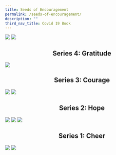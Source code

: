 ```yaml
---
title: Seeds of Encouragement
permalink: /seeds-of-encouragement/
description: ""
third_nav_title: Covid 19 Book
---
```

<img src="/images/Seeds-of-Encouragement-page-001-768x1087.jpeg">
<img src="/images/whatsapp.jpg">
<h2 style="text-align: center;">Series 4: Gratitude</h2>
<img src="/images/series4.jpg">
<h2 style="text-align: center;">Series 3: Courage</h2>
<img src="/images/series%203.jpg">
<img src="/images/set3_2.jpg">
<h2 style="text-align: center;">Series 2: Hope</h2>
<img src="/images/set2_1.jpg">
<img src="/images/set2_2.jpg">
<img src="/images/set2_3.jpg">
<h2 style="text-align: center;">Series 1: Cheer</h2>
<img src="/images/set%201_1.jpg">
<img src="/images/set%201_2.jpg">

